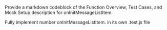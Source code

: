 Provide a markdown codeblock of the Function Overview, Test Cases, and Mock Setup description for onInitMessageListItem.

Fully implement number onInitMessageListItem. in its own .test.js file
